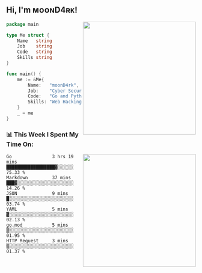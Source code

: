<h2> Hi, I'm ᴍᴏᴏɴD4ʀᴋ!</h2>
<img align='right' src="https://github-readme-stats.vercel.app/api?username=moond4rk&show_icons=true&theme=radical" width="300">


```go
package main

type Me struct {
	Name   string
	Job    string
	Code   string
	Skills string
}

func main() {
	me := &Me{
		Name:   "moonD4rk",
		Job:    "Cyber Security Engineer",
		Code:   "Go and Python and Others",
		Skills: "Web Hacking ^o^",
	}
	_ = me
}
```



<h3>📊 This Week I Spent My Time On:</h3>
<img align='right' src="https://spotify-github-profile.vercel.app/api/view?uid=zbgk3g7ojwjwrwrleo6u8mhub&cover_image=true&theme=novatorem" width="300">

<!--START_SECTION:waka-->

```text
Go               3 hrs 19 mins   ██████████████████▓░░░░░░   75.33 %
Markdown         37 mins         ███▓░░░░░░░░░░░░░░░░░░░░░   14.26 %
JSON             9 mins          █░░░░░░░░░░░░░░░░░░░░░░░░   03.74 %
YAML             5 mins          ▓░░░░░░░░░░░░░░░░░░░░░░░░   02.13 %
go.mod           5 mins          ▒░░░░░░░░░░░░░░░░░░░░░░░░   01.95 %
HTTP Request     3 mins          ▒░░░░░░░░░░░░░░░░░░░░░░░░   01.37 %
```

<!--END_SECTION:waka-->

